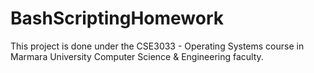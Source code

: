 # BashScriptingHomework
This project is done under the CSE3033 - Operating Systems course in Marmara University Computer Science & Engineering faculty.


